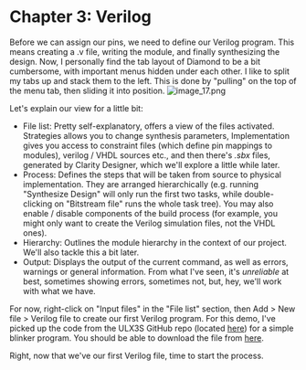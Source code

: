 # Chapter 3: Verilog

Before we can assign our pins, we need to define our Verilog program. This means creating a .v file, writing the module,
and finally synthesizing the design. Now, I personally find the tab layout of Diamond to be a bit cumbersome, with
important menus hidden under each other. I like to split my tabs up and stack them to the left. This is done by "pulling"
on the top of the menu tab, then sliding it into position.
![image_17.png](image_17.png)

Let's explain our view for a little bit:
- File list:
    Pretty self-explanatory, offers a view of the files activated. Strategies allows you to change synthesis parameters,
    Implementation gives you access to constraint files (which define pin mappings to modules), verilog / VHDL sources
    etc., and then there's *.sbx* files, generated by Clarity Designer, which we'll explore a little while later.
- Process:
    Defines the steps that will be taken from source to physical implementation. They are arranged hierarchically (e.g.
    running "Synthesize Design" will only run the first two tasks, while double-clicking on "Bitstream file" runs the
    whole task tree). You may also enable / disable components of the build process (for example, you might only want
    to create the Verilog simulation files, not the VHDL ones).
- Hierarchy:
    Outlines the module hierarchy in the context of our project. We'll also tackle this a bit later.
- Output:
    Displays the output of the current command, as well as errors, warnings or general information. From what I've seen,
    it's *unreliable* at best, sometimes showing errors, sometimes not, but, hey, we'll work with what we have.

For now, right-click on "Input files" in the "File list" section, then Add > New file > Verilog file to create our first
Verilog program. For this demo, I've picked up the code from the ULX3S GitHub repo (located 
[here](https://github.com/gojimmypi/ulx3s-examples/tree/master/blinky)) for a simple blinker program. You should be able
to download the file from [here](https://github.com/gojimmypi/ulx3s-examples/blob/master/blinky/blinky.v).

Right, now that we've our first Verilog file, time to start the process.